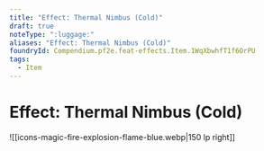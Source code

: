 ```yaml
---
title: "Effect: Thermal Nimbus (Cold)"
draft: true
noteType: ":luggage:"
aliases: "Effect: Thermal Nimbus (Cold)"
foundryId: Compendium.pf2e.feat-effects.Item.1WqXbwhfT1f6OrPU
tags:
  - Item
---
```


# Effect: Thermal Nimbus (Cold)
![[icons-magic-fire-explosion-flame-blue.webp|150 lp right]]

